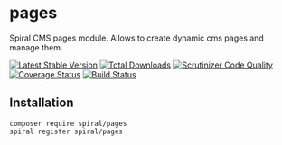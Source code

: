# pages
Spiral CMS pages module. Allows to create dynamic cms pages and manage them.

[![Latest Stable Version](https://poser.pugx.org/spiral/pages/v/stable)](https://packagist.org/packages/spiral/pages)
[![Total Downloads](https://poser.pugx.org/spiral/pages/downloads)](https://packagist.org/packages/spiral/pages)
[![Scrutinizer Code Quality](https://scrutinizer-ci.com/g/spiral-modules/pages/badges/quality-score.png)](https://scrutinizer-ci.com/g/spiral-modules/pages/)
[![Coverage Status](https://coveralls.io/repos/github/spiral-modules/pages/badge.svg)](https://coveralls.io/github/spiral-modules/pages)
[![Build Status](https://travis-ci.org/spiral-modules/pages.svg?branch=master)](https://travis-ci.org/spiral-modules/pages)

## Installation
```
composer require spiral/pages
spiral register spiral/pages
```
